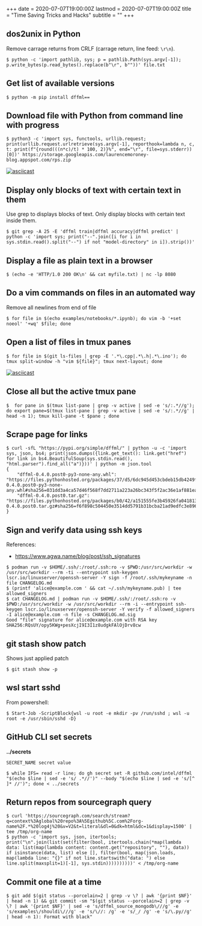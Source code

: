 +++
date = 2020-07-07T19:00:00Z
lastmod = 2020-07-07T19:00:00Z
title = "Time Saving Tricks and Hacks"
subtitle = ""
+++

## dos2unix in Python

Remove carrage returns from CRLF (carrage return, line feed: `\r\n`).

```console
$ python -c 'import pathlib, sys; p = pathlib.Path(sys.argv[-1]); p.write_bytes(p.read_bytes().replace(b"\r", b""))' file.txt
```

## Get list of available versions

```console
$ python -m pip install dffml==
```

## Download file with Python from command line with progress

```console
$ python3 -c 'import sys, functools, urllib.request; print(urllib.request.urlretrieve(sys.argv[-1], reporthook=lambda n, c, t: print(f"{round(((n*c)/t) * 100, 2)}%", end="\r", file=sys.stderr))[0])' https://storage.googleapis.com/laurencemoroney-blog.appspot.com/rps.zip
```

[![asciicast](https://asciinema.org/a/357044.svg)](https://asciinema.org/a/357044)

## Display only blocks of text with certain text in them

Use grep to displays blocks of text. Only display blocks with certain text
inside them.

```console
$ git grep -A 25 -E 'dffml train|dffml accuracy|dffml predict' | python -c 'import sys; print("--".join([i for i in sys.stdin.read().split("--") if not "model-directory" in i]).strip())'
```

## Display a file as plain text in a browser

```console
$ (echo -e 'HTTP/1.0 200 OK\n' && cat myfile.txt) | nc -lp 8080
```

## Do a vim commands on files in an automated way

Remove all newlines from end of file

```console
$ for file in $(echo examples/notebooks/*.ipynb); do vim -b '+set noeol' '+wq' $file; done
```

## Open a list of files in tmux panes

```console
$ for file in $(git ls-files | grep -E '.*\.cpp|.*\.h|.*\.ino'); do tmux split-window -h "vim ${file}"; tmux next-layout; done
```

[![asciicast](https://asciinema.org/a/441107.svg)](https://asciinema.org/a/441107)

## Close all but the active tmux pane

```console
$  for pane in $(tmux list-pane | grep -v active | sed -e 's/:.*//g'); do export pane=$(tmux list-pane | grep -v active | sed -e 's/:.*//g' | head -n 1); tmux kill-pane -t $pane ; done
```

## Scrape page for links

```console
$ curl -sfL "https://pypi.org/simple/dffml/" | python -u -c 'import sys, json, bs4; print(json.dumps({link.get_text(): link.get("href") for link in bs4.BeautifulSoup(sys.stdin.read(), "html.parser").find_all("a")}))' | python -m json.tool
{
    "dffml-0.4.0.post0-py3-none-any.whl": "https://files.pythonhosted.org/packages/37/d5/6dc945d453cbdeb15db4249fe09e07bdd2e750a6f256fd893c81ced7bbbb/dffml-0.4.0.post0-py3-none-any.whl#sha256=031dd3a4ca57d46f568f7dd2711a223a26bc343f5f2ac36e1af881ead19e05b6",
    "dffml-0.4.0.post0.tar.gz": "https://files.pythonhosted.org/packages/b0/42/a151555fe3b45926fa041813f8513d883180bdb9e8def64d2d5260609743/dffml-0.4.0.post0.tar.gz#sha256=f6f898c504450e3514dd5791b31bcba21ad9edfc3e896ac5da9cbe3181af5d2b"
}
```

## Sign and verify data using ssh keys

References:
- https://www.agwa.name/blog/post/ssh_signatures

```console
$ podman run -v $HOME/.ssh/:/root/.ssh:ro -v $PWD:/usr/src/workdir -w /usr/src/workdir --rm -ti --entrypoint ssh-keygen lscr.io/linuxserver/openssh-server -Y sign -f /root/.ssh/mykeyname -n file CHANGELOG.md
$ (printf 'alice@example.com ' && cat ~/.ssh/mykeyname.pub) | tee allowed_signers
$ cat CHANGELOG.md | podman run -v $HOME/.ssh/:/root/.ssh:ro -v $PWD:/usr/src/workdir -w /usr/src/workdir --rm -i --entrypoint ssh-keygen lscr.io/linuxserver/openssh-server -Y verify -f allowed_signers -I alice@example.com -n file -s CHANGELOG.md.sig
Good "file" signature for alice@example.com with RSA key SHA256:RQsUY/opy5KWg+pesXcjI9I3I1z8udgkFAlOjDrv8cw
```

## git stash show patch

Shows just applied patch

```console
$ git stash show -p
```


## wsl start sshd

From powershell:

```console
$ Start-Job -ScriptBlock{wsl -u root -e mkdir -pv /run/sshd ; wsl -u root -e /usr/sbin/sshd -D}
```

## GitHub CLI set secrets

**../secrets**

```
SECRET_NAME secret value
```

```console
$ while IFS= read -r line; do gh secret set -R github.com/intel/dffml "$(echo $line | sed -e 's/ .*//')" --body "$(echo $line | sed -e 's/[^ ]* //')"; done < ../secrets
```

## Return repos from sourcegraph query

```console
$ curl 'https://sourcegraph.com/search/stream?q=context%3Aglobal%20repo%3A%5Egithub%5C.com%2Forg-name%2F.*%20log4j%20&v=V2&t=literal&dl=0&dk=html&dc=1&display=1500' | tee /tmp/org-name
$ python -c 'import sys, json, itertools; print("\n".join(list(set(filter(bool, itertools.chain(*map(lambda data: list(map(lambda content: content.get("repository", ""), data)) if isinstance(data, list) else [], filter(bool, map(json.loads, map(lambda line: "{}" if not line.startswith("data: ") else line.split(maxsplit=1)[-1], sys.stdin))))))))))' < /tmp/org-name
```

## Commit one file at a time

```console
$ git add $(git status --porcelain=2 | grep -v \? | awk '{print $NF}' | head -n 1) && git commit -sm "$(git status --porcelain=2 | grep -v \? | awk '{print $NF}' | sed -e 's/dffml_source_mongodb\///g' -e 's/examples\/shouldi\///g' -e 's/\//: /g' -e 's/_/ /g' -e 's/\.py//g' | head -n 1): Format with black"
```
